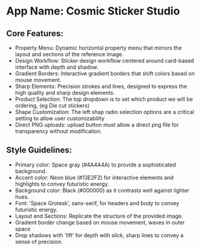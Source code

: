 # **App Name**: Cosmic Sticker Studio

## Core Features:

- Property Menu: Dynamic horizontal property menu that mirrors the layout and sections of the reference image.
- Design Workflow: Sticker design workflow centered around card-based interface with depth and shadow.
- Gradient Borders: Interactive gradient borders that shift colors based on mouse movement.
- Sharp Elements: Precision strokes and lines, designed to express the high quality and sharp design elements.
- Product Selection: The top dropdown is to set which product we will be ordering, (eg Die cut stickers)
- Shape Customization: The left shap radio selection options are a critical setting to allow user customizability
- Direct PNG uploads: upload button must allow a direct png file for transparency without modification.

## Style Guidelines:

- Primary color: Space gray (#4A4A4A) to provide a sophisticated background.
- Accent color: Neon blue (#13E2F2) for interactive elements and highlights to convey futuristic energy.
- Background color: Black (#000000) as it contrasts well against lighter hues.
- Font: 'Space Grotesk', sans-serif, for headers and body to convey futuristic energy.
- Layout and Sections: Replicate the structure of the provided image.
- Gradient border change based on mouse movement, waves in outer space
- Drop shadows with 'lift' for depth with slick, sharp lines to convey a sense of precision.